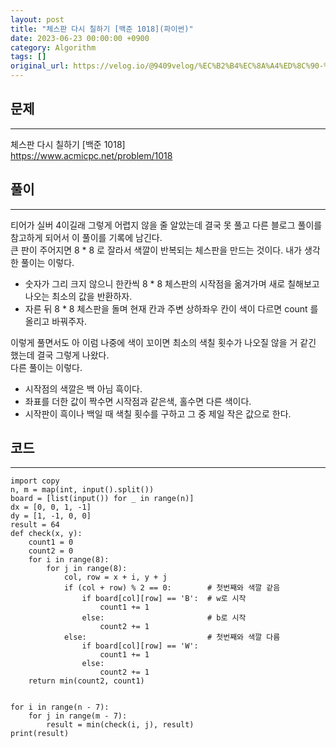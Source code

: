 ```yaml
---
layout: post
title: "체스판 다시 칠하기 [백준 1018](파이썬)"
date: 2023-06-23 00:00:00 +0900
category: Algorithm
tags: []
original_url: https://velog.io/@9409velog/%EC%B2%B4%EC%8A%A4%ED%8C%90-%EB%8B%A4%EC%8B%9C-%EC%B9%A0%ED%95%98%EA%B8%B0-%EB%B0%B1%EC%A4%80-1018
---
```


## 문제

---

체스판 다시 칠하기 [백준 1018]  
<https://www.acmicpc.net/problem/1018>

## 풀이

---

티어가 실버 4이길래 그렇게 어렵지 않을 줄 알았는데 결국 못 풀고 다른 블로그 풀이를 참고하게 되어서 이 풀이를 기록에 남긴다.  
큰 판이 주어지면 8 \* 8 로 잘라서 색깔이 반복되는 체스판을 만드는 것이다. 내가 생각한 풀이는 이렇다.

-   숫자가 그리 크지 않으니 한칸씩 8 \* 8 체스판의 시작점을 옮겨가며 새로 칠해보고 나오는 최소의 값을 반환하자.
-   자른 뒤 8 \* 8 체스판을 돌며 현재 칸과 주변 상하좌우 칸이 색이 다르면 count 를 올리고 바꿔주자.

이렇게 풀면서도 아 이럼 나중에 색이 꼬이면 최소의 색칠 횟수가 나오질 않을 거 같긴 했는데 결국 그렇게 나왔다.  
다른 풀이는 이렇다.

-   시작점의 색깔은 백 아님 흑이다.
-   좌표를 더한 값이 짝수면 시작점과 같은색, 홀수면 다른 색이다.
-   시작판이 흑이나 백일 때 색칠 횟수를 구하고 그 중 제일 작은 값으로 한다.

## 코드

---

```
import copy
n, m = map(int, input().split())
board = [list(input()) for _ in range(n)]
dx = [0, 0, 1, -1]
dy = [1, -1, 0, 0]
result = 64
def check(x, y):
    count1 = 0
    count2 = 0
    for i in range(8):
        for j in range(8):
            col, row = x + i, y + j
            if (col + row) % 2 == 0:        # 첫번째와 색깔 같음
                if board[col][row] == 'B':  # w로 시작
                    count1 += 1
                else:                       # b로 시작
                    count2 += 1
            else:                           # 첫번째와 색깔 다름
                if board[col][row] == 'W':
                    count1 += 1
                else:
                    count2 += 1
    return min(count2, count1)


for i in range(n - 7):
    for j in range(m - 7):
        result = min(check(i, j), result)
print(result)

```
